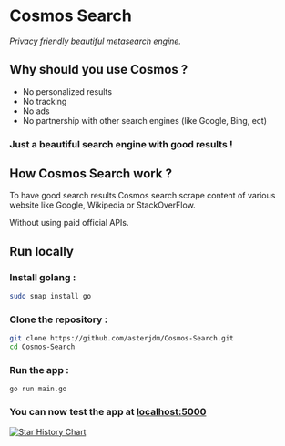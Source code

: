 # Cosmos Search
_Privacy friendly beautiful metasearch engine._


## Why should you use Cosmos ?
* No personalized results
* No tracking
* No ads
* No partnership with other search engines (like Google, Bing, ect)

### Just a beautiful search engine with good results !

## How Cosmos Search work ?
To have good search results Cosmos search scrape content of various website like Google, Wikipedia or StackOverFlow.

Without using paid official APIs.

## Run locally
### Install golang :
```bash
sudo snap install go
```
### Clone the repository :
```bash
git clone https://github.com/asterjdm/Cosmos-Search.git
cd Cosmos-Search
```
### Run the app :
```
go run main.go 
```
### You can now test the app at [localhost:5000](http://localhost:5000)


[![Star History Chart](https://api.star-history.com/svg?repos=asterjdm/cosmos-search&type=Date)](https://star-history.com/#bytebase/star-history&Date)
